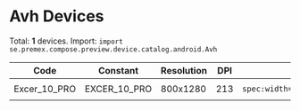 # Avh Devices

Total: **1** devices. Import: `import se.premex.compose.preview.device.catalog.android.Avh`

| Code | Constant | Resolution | DPI | Compose Spec | Preview Usage |
|------|----------|------------|-----|-------------|---------------|
| Excer_10_PRO | EXCER_10_PRO | 800x1280 | 213 | `spec:width=800px,height=1280px,dpi=213` | `@Preview(device = Avh.EXCER_10_PRO)` |

<!-- Generated automatically. Do not edit manually. -->

